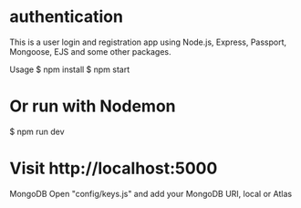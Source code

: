 # authentication
This is a user login and registration app using Node.js, Express, Passport, Mongoose, EJS and some other packages.

Usage
$ npm install
$ npm start
# Or run with Nodemon
$ npm run dev

# Visit http://localhost:5000
MongoDB
Open "config/keys.js" and add your MongoDB URI, local or Atlas
